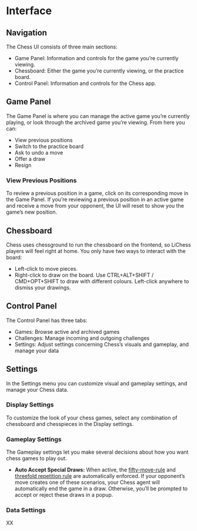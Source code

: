 # Interface

## Navigation
The Chess UI consists of three main sections:
* Game Panel: Information and controls for the game you’re currently viewing.
* Chessboard: Either the game you’re currently viewing, or the practice board.
* Control Panel: Information and controls for the Chess app.

## Game Panel
The Game Panel is where you can manage the active game you’re currently playing, or look through the archived game you’re viewing. From here you can:
* View previous positions
* Switch to the practice board
* Ask to undo a move
* Offer a draw
* Resign

### View Previous Positions
To review a previous position in a game, click on its corresponding move in the Game Panel. If you’re reviewing a previous position in an active game and receive a move from your opponent, the UI will reset to show you the game’s new position.

## Chessboard
Chess uses chessground to run the chessboard on the frontend, so LiChess players will feel right at home. You only have two ways to interact with the board:
* Left-click to move pieces.
* Right-click to draw on the board. Use CTRL+ALT+SHIFT / CMD+OPT+SHIFT to draw with different colours. Left-click anywhere to dismiss your drawings.

## Control Panel
The Control Panel has three tabs:
* Games: Browse active and archived games
* Challenges: Manage incoming and outgoing challenges
* Settings: Adjust settings concerning Chess’s visuals and gameplay, and manage your data

## Settings
In the Settings menu you can customize visual and gameplay settings, and manage your Chess data.

### Display Settings
To customize the look of your chess games, select any combination of chessboard and chesspieces in the Display settings.

### Gameplay Settings
The Gameplay settings let you make several decisions about how you want chess games to play out.

* **Auto Accept Special Draws:** When active, the [fifty-move-rule](https://en.wikipedia.org/wiki/Fifty-move_rule) and [threefold repetition rule](https://en.wikipedia.org/wiki/Threefold_repetition) are automatically enforced. If your opponent’s move creates one of these scenarios, your Chess agent will automatically end the game in a draw. Otherwise, you’ll be prompted to accept or reject these draws in a popup.

### Data Settings
XX
